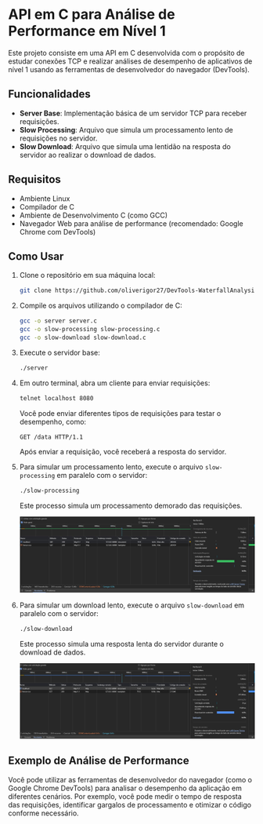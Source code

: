 # API em C para Análise de Performance em Nível 1

Este projeto consiste em uma API em C desenvolvida com o propósito de estudar conexões TCP e realizar análises de desempenho de aplicativos de nível 1 usando as ferramentas de desenvolvedor do navegador (DevTools).

## Funcionalidades

- **Server Base**: Implementação básica de um servidor TCP para receber requisições.
- **Slow Processing**: Arquivo que simula um processamento lento de requisições no servidor.
- **Slow Download**: Arquivo que simula uma lentidão na resposta do servidor ao realizar o download de dados.

## Requisitos

- Ambiente Linux
- Compilador de C
- Ambiente de Desenvolvimento C (como GCC)
- Navegador Web para análise de performance (recomendado: Google Chrome com DevTools)

## Como Usar

1. Clone o repositório em sua máquina local:

   ```bash
   git clone https://github.com/oliverigor27/DevTools-WaterfallAnalysis.git
   ```

2. Compile os arquivos utilizando o compilador de C:

   ```bash
   gcc -o server server.c
   gcc -o slow-processing slow-processing.c
   gcc -o slow-download slow-download.c
   ```

3. Execute o servidor base:

   ```bash
   ./server
   ```

4. Em outro terminal, abra um cliente para enviar requisições:

   ```bash
   telnet localhost 8080
   ```

   Você pode enviar diferentes tipos de requisições para testar o desempenho, como:

   ```plaintext
   GET /data HTTP/1.1
   ```

   Após enviar a requisição, você receberá a resposta do servidor.

5. Para simular um processamento lento, execute o arquivo `slow-processing` em paralelo com o servidor:

   ```bash
   ./slow-processing
   ```

   Este processo simula um processamento demorado das requisições.

   ![Simulação de Processamento Lento](images/slow-processing.jpg)

6. Para simular um download lento, execute o arquivo `slow-download` em paralelo com o servidor:

   ```bash
   ./slow-download
   ```

   Este processo simula uma resposta lenta do servidor durante o download de dados.

   ![Simulação de Download Lento](images/slow-download.jpg)

## Exemplo de Análise de Performance

Você pode utilizar as ferramentas de desenvolvedor do navegador (como o Google Chrome DevTools) para analisar o desempenho da aplicação em diferentes cenários. Por exemplo, você pode medir o tempo de resposta das requisições, identificar gargalos de processamento e otimizar o código conforme necessário.

